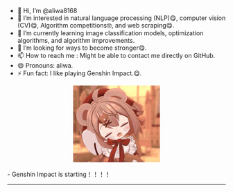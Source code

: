 - 👋 Hi, I’m @aliwa8168
- 👀 I’m interested in natural language processing (NLP)😋, computer vision (CV)😋, Algorithm competitions🤓, and web scraping😋.
- 🌱 I’m currently learning image classification models, optimization algorithms, and algorithm improvements.
- 💞️ I’m looking for ways to become stronger😋.
- 📫 How to reach me : Might be able to contact me directly on GitHub.
- 😄 Pronouns: aliwa.
- ⚡ Fun fact: I like playing Genshin Impact.😋.
<p align="center">
  <img src="https://github.com/aliwa8168/aliwa8168/blob/main/boy%20girl.gif" alt="Image">
</p>
  <!---
  aliwa8168/aliwa8168 is a ✨ special ✨ repository because its `README.md` (this file) appears on your GitHub profile.
  You can click the Preview link to take a look at your changes.
  --->
- Genshin Impact is starting！！！！

  ------


